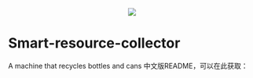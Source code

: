 
<div align="center">  
  <img  src="https://github-readme-streak-stats.herokuapp.com?user=1250285855&theme=onedark&date_format=M%20j%5B%2C%20Y%5D" />
</div>

# Smart-resource-collector
A machine that recycles bottles and cans
中文版README，可以在此获取：
